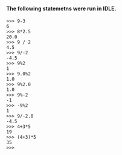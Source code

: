 #### The following statemetns were run in IDLE.
```
>>> 9-3
6
>>> 8*2.5
20.0
>>> 9 / 2
4.5
>>> 9/-2
-4.5
>>> 9%2
1
>>> 9.0%2
1.0
>>> 9%2.0
1.0
>>> 9%-2
-1
>>> -9%2
1
>>> 9/-2.0
-4.5
>>> 4+3*5
19
>>> (4+3)*5
35
>>>
```
